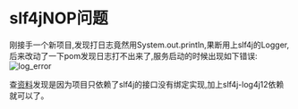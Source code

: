 # slf4jNOP问题

刚接手一个新项目,发现打日志竟然用System.out.println,果断用上slf4j的Logger,后来改动了一下pom发现日志打不出来了,服务启动的时候出现如下错误:
![log_error](https://static.oschina.net/uploads/img/201710/21145051_WLBk.png "slf4j NOP问题")

查[资料](https://stackoverflow.com/questions/7421612/slf4j-failed-to-load-class-org-slf4j-impl-staticloggerbinder)发现是因为项目只依赖了slf4j的接口没有绑定实现,加上slf4j-log4j12依赖就可以了。